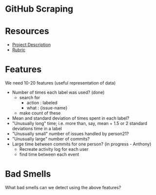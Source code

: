 GitHub Scraping
===

# Resources
* [Project Description](http://www4.ncsu.edu/~tjmenzie/cs510/posts/project2.html)
* [Rubric](http://www4.ncsu.edu/~tjmenzie/cs510/posts/rubric6.html)

# Features
We need 10-20 features (useful representation of data)
* Number of times each label was used? (done)
	* search for
		* action : labeled
		* what : {issue-name}
	* make count of these
* Mean and standard deviation of times spent in each label?
* "Unusually long" time; i.e. more than, say, mean + 1.5 or 2 standard deviations time in a label
* "Unusually small" number of issues handled by person21?
* "Unusually large" number of commits?
* Large time between commits for one person? (in progress - Anthony)
	* Recreate activity log for each user
	* find time between each event

# Bad Smells
What bad smells can we detect using the above features?
